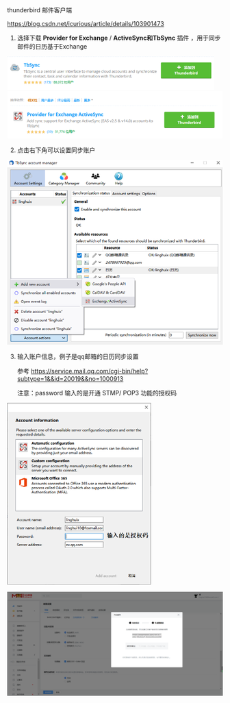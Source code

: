 thunderbird 邮件客户端

https://blog.csdn.net/icurious/article/details/103901473



1. 选择下载 **Provider for Exchange** / **ActiveSync和TbSync** 插件 ，用于同步邮件的日历基于Exchange

<img src="邮件日历同步设置.assets/2.png" alt="2" style="zoom:67%;" /><img src="邮件日历同步设置.assets/1.png" alt="1" style="zoom:67%;" />



2.  点击右下角可以设置同步账户

<img src="邮件日历同步设置.assets/3.png" alt="3" style="zoom: 67%;" /> 

3. 输入账户信息，例子是qq邮箱的日历同步设置

   参考 https://service.mail.qq.com/cgi-bin/help?subtype=1&&id=20019&&no=1000913

   注意：password 输入的是开通 STMP/ POP3 功能的授权码

<img src="邮件日历同步设置.assets/4.png" alt="4" style="zoom:67%;" />  



![5](邮件日历同步设置.assets/5.png)